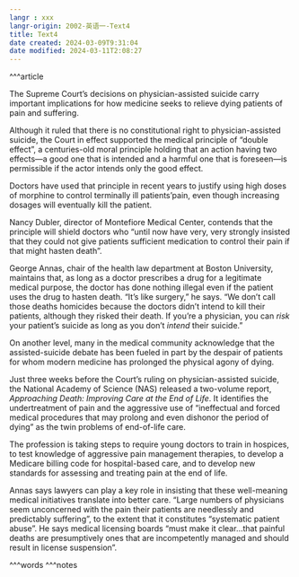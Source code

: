 ```yaml
---
langr : xxx
langr-origin: 2002-英语一-Text4
title: Text4
date created: 2024-03-09T9:31:04
date modified: 2024-03-11T2:08:27
---
```


^^^article

The Supreme Court’s decisions on physician-assisted suicide carry important implications for how medicine seeks to relieve dying patients of pain and suffering.

Although it ruled that there is no constitutional right to physician-assisted suicide, the Court in effect supported the medical principle of “double effect”, a centuries-old moral principle holding that an action having two effects—a good one that is intended and a harmful one that is foreseen—is permissible if the actor intends only the good effect.

Doctors have used that principle in recent years to justify using high doses of morphine to control terminally ill patients’pain, even though increasing dosages will eventually kill the patient.

Nancy Dubler, director of Montefiore Medical Center, contends that the principle will shield doctors who “until now have very, very strongly insisted that they could not give patients sufficient medication to control their pain if that might hasten death”.

George Annas, chair of the health law department at Boston University, maintains that, as long as a doctor prescribes a drug for a legitimate medical purpose, the doctor has done nothing illegal even if the patient uses the drug to hasten death. “It’s like surgery,” he says. “We don’t call those deaths homicides because the doctors didn’t intend to kill their patients, although they risked their death. If you’re a physician, you can _risk_ your patient’s suicide as long as you don’t _intend_ their suicide.”

On another level, many in the medical community acknowledge that the assisted-suicide debate has been fueled in part by the despair of patients for whom modern medicine has prolonged the physical agony of dying.

Just three weeks before the Court’s ruling on physician-assisted suicide, the National Academy of Science (NAS) released a two-volume report, _Approaching Death: Improving Care at the End of Life_. It identifies the undertreatment of pain and the aggressive use of “ineffectual and forced medical procedures that may prolong and even dishonor the period of dying” as the twin problems of end-of-life care.

The profession is taking steps to require young doctors to train in hospices, to test knowledge of aggressive pain management therapies, to develop a Medicare billing code for hospital-based care, and to develop new standards for assessing and treating pain at the end of life.

Annas says lawyers can play a key role in insisting that these well-meaning medical initiatives translate into better care. “Large numbers of physicians seem unconcerned with the pain their patients are needlessly and predictably suffering”, to the extent that it constitutes “systematic patient abuse”. He says medical licensing boards “must make it clear...that painful deaths are presumptively ones that are incompetently managed and should result in license suspension”.




^^^words
^^^notes
